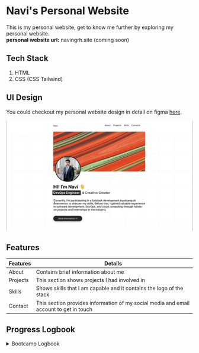 # Navi's Personal Website

This is my personal website, get to know me further by exploring my personal website.<br>
**personal website url:** navingrh.site (coming soon)

## Tech Stack
1. HTML
2. CSS (CSS Tailwind)

## UI Design
You could checkout my personal website design in detail on figma [here](https://www.figma.com/design/wRJf3MDjBKg19fEjc6XMdH/Personal-Website?node-id=0-1&t=3r0wuIeYcBBtKK5Y-0).

![Landing Page](/assets/image.png)

## Features
| Features | Details |
| --- | --- |
| About | Contains brief information about me |
| Projects | This section shows projects I had involved in |
| Skills | Shows skills that I am capable and it contains the logo of the stack |
| Contact | This section provides information of my social media and email account to get in touch | 

## Progress Logbook
<details>
<summary> Bootcamp Logbook </summary>

| Day | Progress |
| --- | --- |
| Day 1 | <ul><li>Introduction with mentors and members</li><li>Professional career</li></ul> |
| Day 2 | <ul><li>Learning the difference between Website vs Web App</li><li>Basics of Web Design</li><li>UI vs UX</li><li>Process of designing platform starting from skretch, wireframe, mockup, dan Prototype</li><li>Introduction to Figma</li><li>**Task Day 2:** Design Personal Website on Figma</li></ul> |
| Day 3 | <ul><li>Introduction to various operating systems</li><li>Brief several types of code editors for software development</li><li>Learning about Markdown</li><li>**Task Day 3:** Writing Markdown about Personal Website on README.md</li></ul> |
| Day 4 | <ul><li>Introduction to terminal on various operating systems</li><li>Introduction to Git and Git Workflow</li><li>Demo Git Workflow</li><li>**Task Day 4:** Demo Git Workflow and pushing task to github</li></ul> |

</details>

